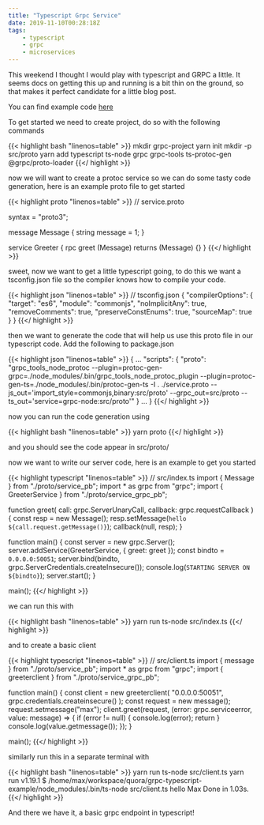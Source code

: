 ```yaml
---
title: "Typescript Grpc Service"
date: 2019-11-10T00:28:18Z
tags: 
    - typescript
    - grpc
    - microservices
---
```


This weekend I thought I would play with typescript and GRPC a little. It seems docs on getting this up and running is a bit thin on the ground, so that makes it perfect candidate for a little blog post.

You can find example code [here](https://github.com/quorauk/grpc-typescript-example)

To get started we need to create project, do so with the following commands

{{< highlight bash "linenos=table" >}}
mkdir grpc-project
yarn init
mkdir -p src/proto
yarn add typescript ts-node grpc grpc-tools ts-protoc-gen @grpc/proto-loader
{{</ highlight >}}

now we will want to create a protoc service so we can do some tasty code generation, here is an example proto file to get started

{{< highlight proto "linenos=table" >}}
// service.proto

syntax = "proto3";

message Message {
    string message = 1;
}

service Greeter {
    rpc greet (Message) returns (Message) {}
}
{{</ highlight >}}

sweet, now we want to get a little typescript going, to do this we want a tsconfig.json file so the compiler knows how to compile your code.

{{< highlight json "linenos=table" >}}
// tsconfig.json
{
    "compilerOptions": {
        "target": "es6",
        "module": "commonjs",
        "noImplicitAny": true,
        "removeComments": true,
        "preserveConstEnums": true,
        "sourceMap": true
    }
}
{{</ highlight >}}

then we want to generate the code that will help us use this proto file in our typescript code. Add the following to package.json

{{< highlight json "linenos=table" >}}
{
...
    "scripts": {
        "proto": "grpc_tools_node_protoc --plugin=protoc-gen-grpc=./node_modules/.bin/grpc_tools_node_protoc_plugin --plugin=protoc-gen-ts=./node_modules/.bin/protoc-gen-ts -I . ./service.proto --js_out='import_style=commonjs,binary:src/proto' --grpc_out=src/proto --ts_out='service=grpc-node:src/proto'"
    }
...
}
{{</ highlight >}}

now you can run the code generation using

{{< highlight bash "linenos=table" >}}
yarn proto
{{</ highlight >}}

and you should see the code appear in src/proto/

now we want to write our server code, here is an example to get you started

{{< highlight typescript "linenos=table" >}}
// src/index.ts
import { Message } from "./proto/service_pb";
import * as grpc from "grpc";
import { GreeterService } from "./proto/service_grpc_pb";

function greet(
  call: grpc.ServerUnaryCall<Message>,
  callback: grpc.requestCallback<Message>
) {
  const resp = new Message();
  resp.setMessage(`hello ${call.request.getMessage()}`);
  callback(null, resp);
}

function main() {
  const server = new grpc.Server();
  server.addService(GreeterService, {
    greet: greet
  });
  const bindto = `0.0.0.0:50051`;
  server.bind(bindto, grpc.ServerCredentials.createInsecure());
  console.log(`STARTING SERVER ON ${bindto}`);
  server.start();
}

main();
{{</ highlight >}}

we can run this with

{{< highlight bash "linenos=table" >}}
yarn run ts-node src/index.ts
{{</ highlight >}}

and to create a basic client

{{< highlight typescript "linenos=table" >}}
// src/client.ts
import { message } from "./proto/service_pb";
import * as grpc from "grpc";
import { greeterclient } from "./proto/service_grpc_pb";

function main() {
  const client = new greeterclient(
    "0.0.0.0:50051",
    grpc.credentials.createinsecure()
  );
  const request = new message();
  request.setmessage("max");
  client.greet(request, (error: grpc.serviceerror, value: message) => {
    if (error != null) {
        console.log(error);
        return
    }
    console.log(value.getmessage());
  });
}

main();
{{</ highlight >}}


similarly run this in a separate terminal with 

{{< highlight bash "linenos=table" >}}
yarn run ts-node src/client.ts
yarn run v1.19.1
$ /home/max/workspace/quora/grpc-typescript-example/node_modules/.bin/ts-node src/client.ts
hello Max
Done in 1.03s.
{{</ highlight >}}

And there we have it, a basic grpc endpoint in typescript!